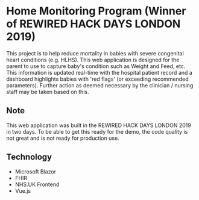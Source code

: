 # Home Monitoring Program (Winner of REWIRED HACK DAYS LONDON 2019) #

This project is to help reduce mortality in babies with severe congenital heart conditions (e.g. HLHS).
This web application is designed for the parent to use to capture baby's condition such as Weight and Feed, etc. This information is updated real-time with the hospital patient record and a dashboard highlights babies with 'red flags' (or exceeding recommended parameters). Further action as deemed necessary by the clinician / nursing staff may be taken based on this.

## Note ##

This web application was built in the REWIRED HACK DAYS LONDON 2019 in two days. To be able to get this ready for the demo, the code quality is not great and is not ready for production use.

## Technology ##

* Microsoft Blazor
* FHIR
* NHS.UK Frontend
* Vue.js
